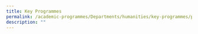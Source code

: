 ```yaml
---
title: Key Programmes
permalink: /academic-programmes/Departments/humanities/key-programmes/permalink
description: ""
---
```

